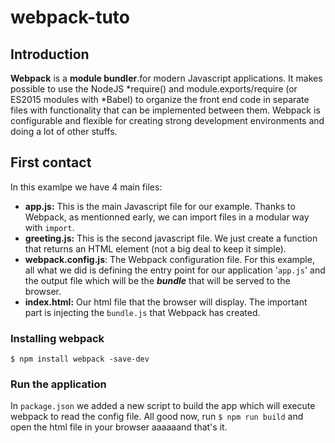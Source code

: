 # webpack-tuto
## Introduction
**Webpack** is a **module bundler**.for modern Javascript applications. It makes possible to use the NodeJS *require() and module.exports/require (or ES2015 modules with *Babel) to organize the front end code in separate files with functionality that can be implemented between them.
Webpack is configurable and flexible for creating strong development environments and doing a lot of other stuffs.
## First contact
In this examlpe we have 4 main files:
- **app.js:** This is the main Javascript file for our example. Thanks to Webpack, as mentionned early, we can import files in a modular way with `import`.
- **greeting.js:** This is the second javascript file. We just create a function that returns an HTML element (not a big deal to keep it simple).
- **webpack.config.js**: The Webpack configuration file. For this example, all what we did is defining the entry point for our application '`app.js`' and the output file which will be the ***bundle*** that will be served to the browser.
- **index.html:** Our html file that the browser will display. The important part is injecting the `bundle.js` that Webpack has created.

### Installing webpack
```$ npm install webpack -save-dev```
### Run the application
In `package.json` we added a new script to build the app which will execute webpack to read the config file.
All good now, run ```$ npm run build``` and open the html file in your browser aaaaaand that's it.
